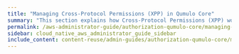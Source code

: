 ```yaml
---
title: "Managing Cross-Protocol Permissions (XPP) in Qumulo Core"
summary: "This section explains how Cross-Protocol Permissions (XPP) work in Qumulo Core and how to enable, disable, and check the status of XPP by using the <code>qq</code> CLI."
permalink: /aws-administrator-guide/authorization-qumulo-core/managing-cross-protocol-permissions-xpp.html
sidebar: cloud_native_aws_administrator_guide_sidebar
include_content: content-reuse/admin-guides/authorization-qumulo-core/managing-cross-protocol-permissions-xpp.md
---
```



